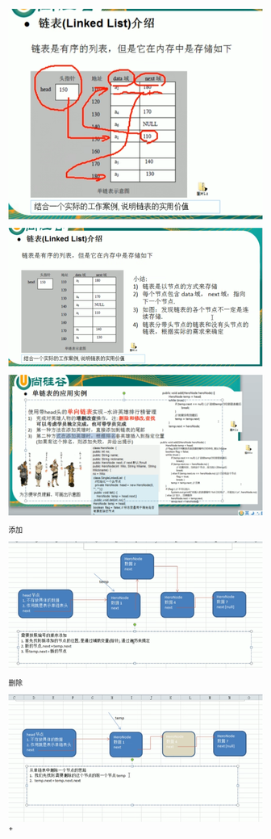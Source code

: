 ![img_2.png](img_2.png)

![img_3.png](img_3.png)

![img_4.png](img_4.png)

添加

![img_5.png](img_5.png)

删除

![img_6.png](img_6.png)+